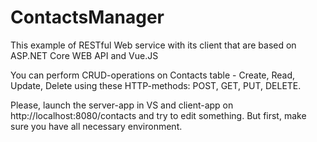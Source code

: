# ContactsManager
This example of RESTful Web service with its client that are based on ASP.NET Core WEB API and Vue.JS

You can perform CRUD-operations on Contacts table - Create, Read, Update, Delete using these HTTP-methods: POST, GET, PUT, DELETE.

Please, launch the server-app in VS and client-app on http://localhost:8080/contacts and try to edit something. But first, make sure you have all necessary environment.

